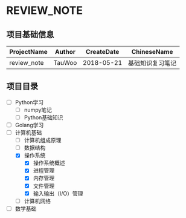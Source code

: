 # REVIEW_NOTE

## 项目基础信息
ProjectName | Author | CreateDate | ChineseName
--- | --- | --- | ---
review_note | TauWoo | 2018-05-21 | 基础知识复习笔记

## 项目目录

- [ ] Python学习
    - [ ] numpy笔记
    - [ ] Python基础知识
- [ ] Golang学习
- [ ] 计算机基础
    - [ ] 计算机组成原理
    - [ ] 数据结构
    - [x] 操作系统
        - [x] 操作系统概述
        - [x] 进程管理
        - [x] 内存管理
        - [x] 文件管理
        - [x] 输入输出（I/O）管理
    - [ ] 计算机网络
- [ ] 数学基础
